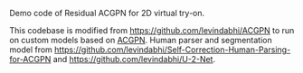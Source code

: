 Demo code of Residual ACGPN for 2D virtual try-on. 

This codebase is modified from https://github.com/levindabhi/ACGPN to run on custom models based on [ACGPN](https://arxiv.org/abs/2003.05863). Human parser and segmentation model from https://github.com/levindabhi/Self-Correction-Human-Parsing-for-ACGPN and https://github.com/levindabhi/U-2-Net.

